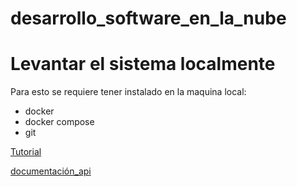 # desarrollo_software_en_la_nube

# Levantar el sistema localmente
Para esto se requiere tener instalado en la maquina local:
- docker
- docker compose
- git

[Tutorial](https://drive.google.com/file/d/1pK2SIDIfrJniXbLyf9XrmPsKP5x9TMU7/view?usp=sharing)

[documentación_api](https://universal-astronaut-56554.postman.co/workspace/desarrollo_software_en_la_nube~797fa513-3d15-4b80-8336-5bf6df8a6318/documentation/28920849-4f7ff0dc-d989-4074-8b3b-5dea3d06d328)
